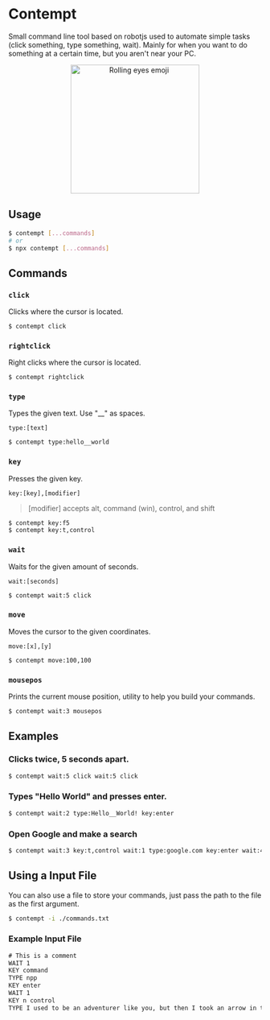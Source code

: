 # Contempt

Small command line tool based on robotjs used to automate simple tasks (click something, type something, wait). Mainly for when you want to do something at a certain time, but you aren't near your PC.

<center>
<img alt="Rolling eyes emoji" src="https://images.emojiterra.com/twitter/v14.0/512px/1f644.png" width="256">
</center>

## Usage

```bash
$ contempt [...commands]
# or
$ npx contempt [...commands]
```

## Commands

### `click`

Clicks where the cursor is located.

```bash
$ contempt click
```

### `rightclick`

Right clicks where the cursor is located.

```bash
$ contempt rightclick
```

### `type`

Types the given text. Use "\_\_" as spaces.

`type:[text]`

```bash
$ contempt type:hello__world
```

### `key`

Presses the given key.

`key:[key],[modifier]`

> [modifier] accepts alt, command (win), control, and shift

```bash
$ contempt key:f5
$ contempt key:t,control
```

### `wait`

Waits for the given amount of seconds.

`wait:[seconds]`

```bash
$ contempt wait:5 click
```

### `move`

Moves the cursor to the given coordinates.

`move:[x],[y]`

```bash
$ contempt move:100,100
```

### `mousepos`

Prints the current mouse position, utility to help you build your commands.

```bash
$ contempt wait:3 mousepos
```

## Examples

### Clicks twice, 5 seconds apart.

```bash
$ contempt wait:5 click wait:5 click
```

### Types "Hello World" and presses enter.

```bash
$ contempt wait:2 type:Hello__World! key:enter
```

### Open Google and make a search

```bash
$ contempt wait:3 key:t,control wait:1 type:google.com key:enter wait:4 type:contempt wait:1 key:enter
```

## Using a Input File

You can also use a file to store your commands, just pass the path to the file as the first argument.

```bash
$ contempt -i ./commands.txt
```

### Example Input File

```txt
# This is a comment
WAIT 1
KEY command
TYPE npp
KEY enter
WAIT 1
KEY n control
TYPE I used to be an adventurer like you, but then I took an arrow in the knee.
```
